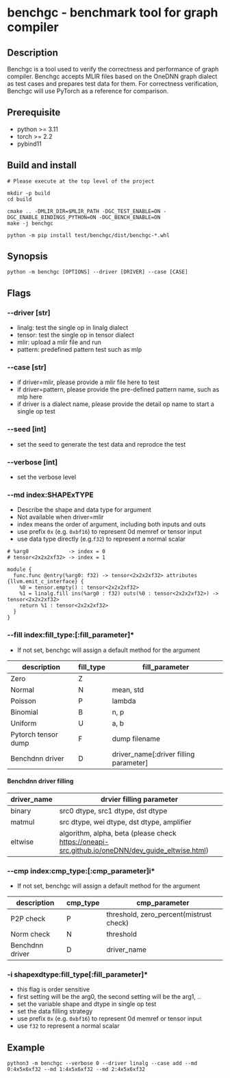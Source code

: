 # benchgc - benchmark tool for graph compiler

## Description

Benchgc is a tool used to verify the correctness and performance of graph compiler. Benchgc accepts MLIR files based on the OneDNN graph dialect as test cases and prepares test data for them. For correctness verification, Benchgc will use PyTorch as a reference for comparison.

## Prerequisite
* python >= 3.11
* torch >= 2.2
* pybind11

## Build and install
```
# Please execute at the top level of the project

mkdir -p build
cd build

cmake .. -DMLIR_DIR=$MLIR_PATH -DGC_TEST_ENABLE=ON -DGC_ENABLE_BINDINGS_PYTHON=ON -DGC_BENCH_ENABLE=ON
make -j benchgc

python -m pip install test/benchgc/dist/benchgc-*.whl

```

## Synopsis
```
python -m benchgc [OPTIONS] --driver [DRIVER] --case [CASE]
```
## Flags
###  --driver [str]
* linalg: test the single op in linalg dialect
* tensor: test the single op in tensor dialect
* mlir: upload a mlir file and run
* pattern: predefined pattern test such as mlp

### --case [str]
* if driver=mlir, please provide a mlir file here to test
* if driver=pattern, please provide the pre-defined pattern name, such as mlp here
* if driver is a dialect name, please provide the detail op name to start a single op test

### --seed [int]
* set the seed to generate the test data and reprodce the test

### --verbose [int]
* set the verbose level

### --md index:SHAPExTYPE
* Describe the shape and data type for argument
* Not available when driver=mlir
* index means the order of argument, including both inputs and outs
* use prefix `0x` (e.g. `0xbf16`) to represent 0d memref or tensor input
* use data type directly (e.g.`f32`) to represent a normal scalar

```
# %arg0             -> index = 0
# tensor<2x2x2xf32> -> index = 1

module {
  func.func @entry(%arg0: f32) -> tensor<2x2x2xf32> attributes {llvm.emit_c_interface} {
    %0 = tensor.empty() : tensor<2x2x2xf32>
    %1 = linalg.fill ins(%arg0 : f32) outs(%0 : tensor<2x2x2xf32>) -> tensor<2x2x2xf32>
    return %1 : tensor<2x2x2xf32>
  }
}
```

### --fill index:fill_type:[:fill_parameter]*
* If not set, benchgc will assign a default method for the argument

| description | fill_type | fill_parameter |
|-------------|-----------|-----------|
| Zero | Z | |
| Normal | N | mean, std |
| Poisson | P | lambda |
| Binomial | B | n, p |
| Uniform | U | a, b |
| Pytorch tensor dump | F | dump filename |
| Benchdnn driver | D | driver_name[:driver filling parameter] |

#### Benchdnn driver filling

| driver_name | drvier filling parameter |
|-------------|--------------------------|
| binary | src0 dtype, src1 dtype, dst dtype |
| matmul | src dtype, wei dtype, dst dtype, amplifier |
| eltwise | algorithm, alpha, beta (please check https://oneapi-src.github.io/oneDNN/dev_guide_eltwise.html)  |

### --cmp index:cmp_type:[:cmp_parameter]i*
* If not set, benchgc will assign a default method for the argument

| description | cmp_type | cmp_parameter |
|-------------|-----------|-----------|
| P2P check | P | threshold, zero_percent(mistrust check) |
| Norm check | N | threshold |
| Benchdnn driver | D | driver_name |


### -i shapexdtype:fill_type[:fill_parameter]*
* this flag is order sensitive
* first setting will be the arg0, the second setting will be the arg1, ..
* set the variable shape and dtype in single op test
* set the data filling strategy
* use prefix `0x` (e.g. `0xbf16`) to represent 0d memref or tensor input
* use `f32` to represent a normal scalar

## Example
```
python3 -m benchgc --verbose 0 --driver linalg --case add --md 0:4x5x6xf32 --md 1:4x5x6xf32 --md 2:4x5x6xf32
```